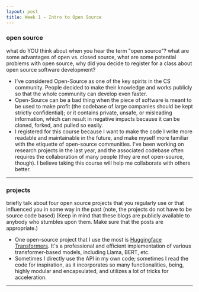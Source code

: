 ```yaml
---
layout: post
title: Week 1 - Intro to Open Source
---
```


### open source
what do YOU think about when you hear the term "open source"? what are some advantages of open vs. closed source, what are some potential problems with open source, why did you decide to register for a class about open source software development?
<!--more-->
- I've considered Open-Source as one of the key spirits in the CS community. People decided to make their knowledge and works publicly so that the whole community can develop even faster.
- Open-Source can be a bad thing when the piece of software is meant to be used to make profit (the codebase of large companies should be kept strictly confidential); or it contains private, unsafe, or misleading information, which can result in negative impacts because it can be cloned, forked, and pulled so easily.
- I registered for this course because I want to make the code I write more readable and maintainable in the future, and make myself more familiar with the etiquette of open-source communities. I've been working on research projects in the last year, and the associated codebase often requires the collaboration of many people (they are not open-source, though). I believe taking this course will help me collaborate with others better.

---

### projects
briefly talk about four open source projects that you regularly use or that influenced you in some way in the past (note, the projects do not have to be source code based) (Keep in mind that these blogs are publicly available to anybody who stumbles upon them. Make sure that the posts are appropriate.)
- One open-source project that I use the most is [Huggingface Transformers](https://github.com/huggingface/transformers). It's a professional and efficient implementation of various transformer-based models, including Llama, BERT, etc. 
- Sometimes I directly use the API in my own code; sometimes I read the code for inspiration, as it incorporates so many functionalities, being, highly modular and encapsulated, and utilizes a lot of tricks for acceleration.

--- 